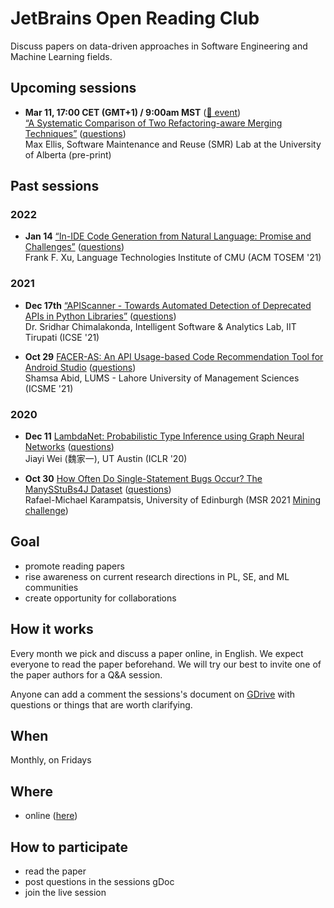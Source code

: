 # JetBrains Open Reading Club

Discuss papers on data-driven approaches in Software Engineering and Machine Learning fields.

## Upcoming sessions
 - **Mar 11, 17:00 CET (GMT+1) / 9:00am MST** ([📅 event](https://jetbrains.team/meetings/JcRst08Vxnk?date=2022-03-11))</br> 
    [“A Systematic Comparison of Two Refactoring-aware Merging Techniques”](https://drive.google.com/file/d/1P7XssemQsJgQ2w5noeS_yJoK6IIXxRKB/view?usp=sharing) ([questions](https://docs.google.com/document/d/1LfnDhUjTAabgB2D2DpbVa3PHsIwGRpdGcewhX4YZr1Y/edit?usp=sharing)) </br>
   Max Ellis, Software Maintenance and Reuse (SMR) Lab at the University of Alberta (pre-print)

## Past sessions

### 2022

 - **Jan 14** [“In-IDE Code Generation from Natural Language: Promise and Challenges”](https://drive.google.com/file/d/1Oimqq8_A_TyAQVbWSYO24K95nVEQtcbO/view?usp=sharing) ([questions](https://docs.google.com/document/d/1eni_zJvU9qL7oo8xKfisR3yREj4g5UhwG2MIRulb7PY/edit)) </br>
   Frank F. Xu, Language Technologies Institute of CMU (ACM TOSEM '21)


### 2021

- **Dec 17th** [“APIScanner - Towards Automated Detection of Deprecated APIs in Python Libraries”](https://drive.google.com/file/d/1L9gX3Eu4DBf0sS_1XyCvrApuOOZ7x-51/view?usp=sharing) ([questions](https://docs.google.com/document/d/1MeKrThVYIUrWBhMzWTwBmbsCswlkPY1RufWZocml2rA/edit?usp=sharing)) </br>
   Dr. Sridhar Chimalakonda, Intelligent Software & Analytics Lab, IIT Tirupati (ICSE '21)

 - **Oct 29** [FACER-AS: An API Usage-based Code Recommendation Tool for Android Studio](https://drive.google.com/file/d/1Nulfb60J4hnjzvckBj35wp5BWOQzvmJ8/view?usp=sharing) ([questions](https://docs.google.com/document/d/1Ee7T3Vap_ImpMR0cFzvjUysSuXAzqZzy9WaESq1XhPE/edit?usp=sharing)) </br>
   Shamsa Abid, LUMS - Lahore University of Management Sciences (ICSME '21)

### 2020

 - **Dec 11**
    [LambdaNet: Probabilistic Type Inference using Graph Neural Networks](https://drive.google.com/file/d/1fADxQ7fkRf-7Y_S00pX476Th9zFkkWYr/view) ([questions](https://docs.google.com/document/d/1DMJqysL_BBJxiXiFvSl-VotYykrwPcbk_pEhMQ1ph4U/edit)) </br>
   Jiayi Wei (魏家一), UT Austin (ICLR '20)

 - **Oct 30**
    [How Often Do Single-Statement Bugs Occur? The ManySStuBs4J Dataset](https://drive.google.com/file/d/1UjugdnfAvXXuXFe9LtwnLOjnviX2PP6w/view?usp=sharing) ([questions](https://docs.google.com/document/d/1crcXMEw4o4pZzi4Ak2ETSDlUkcZkj7ZXK_MfpoeWQ4Y/edit#)) </br>
    Rafael-Michael Karampatsis, University of Edinburgh (MSR 2021 [Mining challenge](https://conf.researchr.org/track/msr-2021/msr-2021-mining-challenge#Call-for-Mining-Challenge-Papers))


## Goal

- promote reading papers
- rise awareness on current research directions in PL, SE, and ML communities
- create opportunity for collaborations


## How it works

Every month we pick and discuss a paper online, in English. We expect everyone to read the paper beforehand. We will try our best to invite one of the paper authors for a Q&A session.

Anyone can add a comment the sessions's document on [GDrive](https://drive.google.com/drive/folders/1ERtBPYEpYPA6DYKWDrvxpwVfKyyQjTBq) with questions or things that are worth clarifying.


## When

Monthly, on Fridays


## Where

- online ([here](https://meet.google.com/azw-atrp-mag))


## How to participate

- read the paper
- post questions in the sessions gDoc
- join the live session

